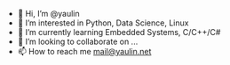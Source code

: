 - 👋 Hi, I’m @yaulin
- 👀 I’m interested in Python, Data Science, Linux
- 🌱 I’m currently learning Embedded Systems, C/C++/C#
- 💞️ I’m looking to collaborate on ...
- 📫 How to reach me mail@yaulin.net

<!---
yaulin/yaulin is a ✨ special ✨ repository because its `README.md` (this file) appears on your GitHub profile.
You can click the Preview link to take a look at your changes.
--->
